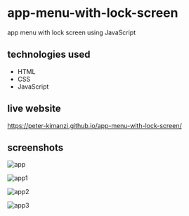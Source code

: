 # app-menu-with-lock-screen

app menu with lock screen using JavaScript

## technologies used
* HTML
* CSS
* JavaScript

## live website

https://peter-kimanzi.github.io/app-menu-with-lock-screen/


## screenshots

![app](https://user-images.githubusercontent.com/71552773/180740963-477ad4ad-7eb4-437d-bc70-e007befd2c35.PNG)

![app1](https://user-images.githubusercontent.com/71552773/180741061-c1522d0a-d17f-4d13-80e8-dcaddff37c43.PNG)

![app2](https://user-images.githubusercontent.com/71552773/180741135-87cd4131-4c82-4ee6-9289-f0cfa5cb353e.PNG)

![app3](https://user-images.githubusercontent.com/71552773/180741234-81e748b6-ef9a-42d4-a55d-0f18bec7cb16.PNG)

